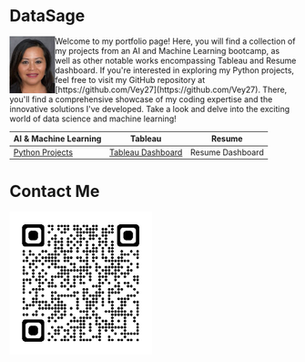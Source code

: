 # DataSage
<div style="position: relative;">
  <img src="./assets/vey5.JPG" alt="Vey Damneun" width="80" height="100" align="left">
</div

<p>Welcome to my portfolio page! Here, you will find a collection of my projects from an AI and Machine Learning bootcamp, as well as other notable works encompassing Tableau and Resume dashboard. If you're interested in exploring my Python projects, feel free to visit my GitHub repository at [https://github.com/Vey27](https://github.com/Vey27). There, you'll find a comprehensive showcase of my coding expertise and the innovative solutions I've developed. Take a look and delve into the exciting world of data science and machine learning!

| AI & Machine Learning | Tableau | Resume |
|-----------------|------------------|---|
| [Python Projects](https://www.datascienceportfol.io/Vey) | [Tableau Dashboard](https://public.tableau.com/app/profile/vey.damneun5377) | Resume Dashboard |


# Contact Me
<div style="position: relative;">
  <img src="./assets/qrcode_www.cognitoforms.com.png" alt="Vey Damneun" width="250" height="250" align="left">
    </div>
</p>  


